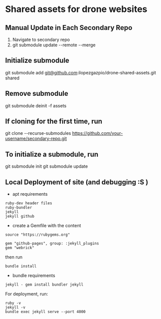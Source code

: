 # Shared assets for drone websites


## Manual Update in Each Secondary Repo

1. Navigate to secondary repo
2. git submodule update --remote --merge


## Initialize submodule

git submodule add git@github.com:ilopezgazpio/drone-shared-assets.git shared


## Remove submodule

git submodule deinit -f assets


## If cloning for the first time, run

git clone --recurse-submodules https://github.com/your-username/secondary-repo.git


## To initialize a submodule, run

git submodule init
git submodule update


## Local Deployment of site (and debugging :S )

- apt requirements

```
ruby-dev header files
ruby-bundler
jekyll
jekyll github
```

- create a Gemfile with the content

```
source "https://rubygems.org"

gem "github-pages", group: :jekyll_plugins
gem "webrick"
```

then run

```
bundle install
```

- bundle requirements

```
jekyll - gem install bundler jekyll
```

For deployment, run:

```
ruby -v
jekyll -v
bundle exec jekyll serve --port 4000
```
